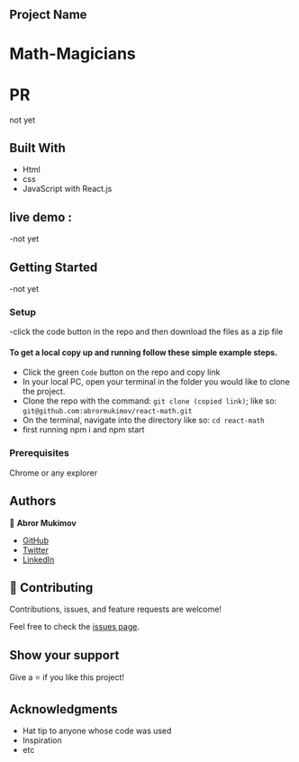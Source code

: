 ## Project Name

# Math-Magicians

# PR
not yet
## Built With

- Html
- css
- JavaScript with React.js

## live demo :
-not yet

## Getting Started

-not yet

### Setup

-click the code button in the repo and then download the files as a zip file

#### To get a local copy up and running follow these simple example steps.

- Click the green `Code` button on the repo and copy link
- In your local PC, open your terminal in the folder you would like to clone the project.
- Clone the repo with the command: `git clone (copied link)`; like so: `git@github.com:abrormukimov/react-math.git`
- On the terminal, navigate into the directory like so: `cd react-math`
-  first running npm i and npm start

### Prerequisites

Chrome or any explorer

## Authors

👤 **Abror Mukimov**

- [GitHub](https://github.com/abrormukimov)
- [Twitter](https://twitter.com/abrormukimov)
- [LinkedIn](https://www.linkedin.com/in/abror-mukimov/)

## 🤝 Contributing

Contributions, issues, and feature requests are welcome!

Feel free to check the [issues page](https://github.com/abrormukimov/react-math/issues).

## Show your support

Give a ⭐️ if you like this project!

## Acknowledgments

- Hat tip to anyone whose code was used
- Inspiration
- etc
